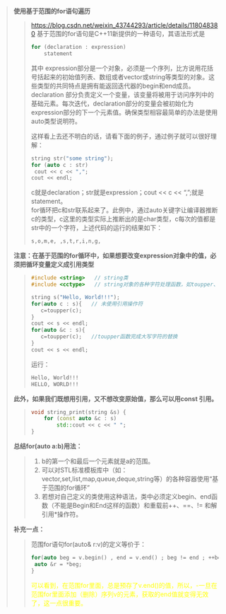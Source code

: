 > **使用基于范围的for语句遍历**
>> <https://blog.csdn.net/weixin_43744293/article/details/118048380>
>> 基于范围的for语句是C++11新提供的一种语句，其语法形式是
>> ```c++ 
>> for (declaration : expression)
>>     statement
>> ```
>> 其中
>> expression部分是一个对象，必须是一个序列，比方说用花括号括起来的初始值列表、数组或者vector或string等类型的对象。这些类型的共同特点是拥有能返回迭代器的begin和end成员。
>> declaration 部分负责定义一个变量，该变量将被用于访问序列中的基础元素。每次迭代，declaration部分的变量会被初始化为expression部分的下一个元素值。确保类型相容最简单的办法是使用auto类型说明符。
>> 
>> 这样看上去还不明白的话，请看下面的例子，通过例子就可以很好理解：
>> ```c++
>> string str("some string");
>> for (auto c : str)
>> 	cout << c << ",";
>> cout << endl;
>> ```
>> c就是declaration；str就是expression；cout << c << “,”;就是statement。<br>
>> for循环把c和str联系起来了。此例中，通过auto关键字让编译器推断c的类型，c这里的类型实际上推断出的是char类型，c每次的值都是str中的一个字符，上述代码的运行的结果如下：
>> ```c++
>> s,o,m,e, ,s,t,r,i,n,g,
>> ```
> **注意：在基于范围的for循环中，如果想要改变expression对象中的值，必须把循环变量定义成引用类型**
>> ```c++
>> #include <string>   // string类
>> #include <cctype>   // string对象的各种字符处理函数，如toupper、isupper
>> 
>> string s("Hello, World!!!");
>> for(auto c : s){   // 未使用引用操作符       
>>    c=toupper(c);   
>> }
>> cout << s << endl;
>> for(auto &c : s){           
>>    c=toupper(c);   //toupper函数完成大写字符的替换
>> }
>> cout << s << endl;
>> ```
>> 运行：
>> ```c++
>> Hello, World!!!
>> HELLO, WORLD!!!
>> ```
> **此外，如果我们既想用引用，又不想改变原始值，那么可以用const 引用。**
>> ```c++
>> void string_print(string &s) {
>>     for (const auto &c : s)
>>         std::cout << c << " ";
>> }
>> ```
> **总结for(auto a:b)用法：**
>> 1. b的第一个和最后一个元素就是a的范围。
>> 2. 可以对STL标准模板库中（如：vector,set,list,map,queue,deque,string等）的各种容器使用“基于范围的for循环”
>> 3. 若想对自己定义的类使用这种语法，类中必须定义begin、end函数（不能是Begin和End这样的函数）和重载前++、==、!= 和解引用*操作符。
>
> **补充一点：**
>> 范围for语句for(auto& r:v)的定义等价于：
>> ```c++
>> for(auto beg = v.begin() , end = v.end() ; beg != end ; ++beg){
>> 	auto &r = *beg;
>> }
>> ```
>> <font color="yellow"> 可以看到，在范围for里面，总是预存了v.end()的值，所以，-一旦在范围for里面添加（删除）序列v的元素，获取的end值就变得无效了，这一点很重要。</font> 



